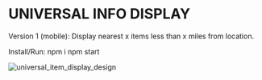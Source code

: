 # UNIVERSAL INFO DISPLAY

Version 1 (mobile):
Display nearest x items less than x miles from location.

Install/Run:
npm i
npm start

![universal_item_display_design](https://user-images.githubusercontent.com/26150152/153199853-4c7d251f-da39-42b1-a879-6e4f9e588c1d.png)
